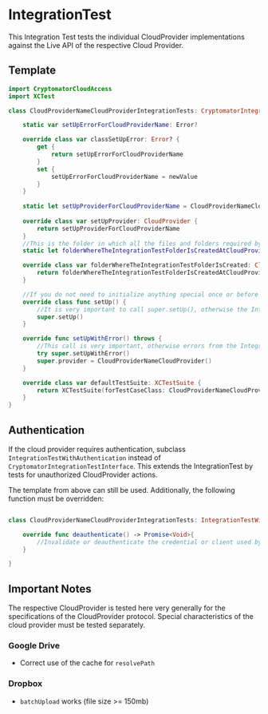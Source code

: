 # IntegrationTest

  

This Integration Test tests the individual CloudProvider implementations against the Live API of the respective Cloud Provider.

  

## Template

```swift
import CryptomatorCloudAccess
import XCTest

class CloudProviderNameCloudProviderIntegrationTests: CryptomatorIntegrationTestInterface {

	static var setUpErrorForCloudProviderName: Error?

	override class var classSetUpError: Error? {
		get {
			return setUpErrorForCloudProviderName
		}
		set {
			setUpErrorForCloudProviderName = newValue
		}
	}
	
	static let setUpProviderForCloudProviderName = CloudProviderNameCloudProvider()
	
	override class var setUpProvider: CloudProvider {
		return setUpProviderForCloudProviderName
	}
	//This is the folder in which all the files and folders required by the integration test are created and in which the individual tests are executed. This can also be the root folder.
	static let folderWhereTheIntegrationTestFolderIsCreatedAtCloudProviderName = CloudPath("/yourPath/")

	override class var folderWhereTheIntegrationTestFolderIsCreated: CloudPath {
		return folderWhereTheIntegrationTestFolderIsCreatedAtCloudProviderName
	}

	//If you do not need to initialize anything special once or before the IntegrationTest setup, you can ignore this function.
	override class func setUp() {
		//It is very important to call super.setUp(), otherwise the IntegrationTest will not be built correctly.
		super.setUp()
	}

	override func setUpWithError() throws {
		//This call is very important, otherwise errors from the IntegrationTest once setup will not be considered correctly.
		try super.setUpWithError()
		super.provider = CloudProviderNameCloudProvider()
	}

	override class var defaultTestSuite: XCTestSuite {
		return XCTestSuite(forTestCaseClass: CloudProviderNameCloudProviderIntegrationTests.self)
	}
}

```

## Authentication

If the cloud provider requires authentication, subclass `IntegrationTestWithAuthentication` instead of `CryptomatorIntegrationTestInterface`. 
This extends the IntegrationTest by tests for unauthorized CloudProvider actions.

The template from above can still be used. Additionally, the following function must be overridden:
```swift

class CloudProviderNameCloudProviderIntegrationTests: IntegrationTestWithAuthentication {

	override func deauthenticate() -> Promise<Void>{
		//Invalidate or deauthenticate the credential or client used by the CloudProvider.
	}

}

```




  

  

## Important Notes

  

The respective CloudProvider is tested here very generally for the specifications of the CloudProvider protocol. Special characteristics of the cloud provider must be tested separately.

  

### Google Drive

  

- Correct use of the cache for `resolvePath`

  

### Dropbox

- `batchUpload` works (file size >= 150mb)

